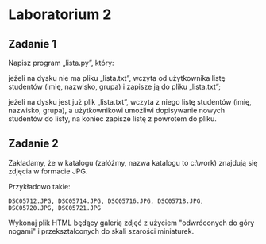 # Laboratorium 2

## Zadanie 1
Napisz program „lista.py”, który:

jeżeli na dysku nie ma pliku „lista.txt”, wczyta od użytkownika 
listę studentów (imię, nazwisko, grupa) i zapisze ją do pliku 
„lista.txt”;

jeżeli na dysku jest już plik „lista.txt”, wczyta z niego listę 
studentów (imię, nazwisko, grupa), a użytkownikowi umożliwi 
dopisywanie nowych studentów do listy, na koniec zapisze listę z 
powrotem do pliku.

## Zadanie 2
Zakładamy, że w katalogu (załóżmy, nazwa katalogu to c:\work\) znajdują się zdjęcia w formacie JPG.

Przykładowo takie:

```
DSC05712.JPG, DSC05714.JPG, DSC05716.JPG, DSC05718.JPG, 
DSC05720.JPG, DSC05721.JPG
```

Wykonaj plik HTML będący galerią zdjęć z użyciem "odwróconych 
do góry nogami" i przekształconych do skali szarości miniaturek.
